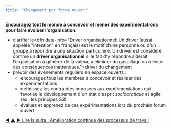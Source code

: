 ```yaml
---
title: "Changement par forum ouvert"
---
```



<strong>Encouragez tout le monde à concevoir et mener des expérimentations pour faire évoluer l'organisation.</strong>

- clarifier le<dfn data-info="Driver organisationnel: Un driver (aussi appelée "intention" en français) est le motif d’une personne ou d’un groupe à répondre à une situation particulière. Un driver est considéré comme un **driver organisationnel** si le fait d'y répondre aiderait l’organisation à générer de la valeur, à éliminer du gaspillage ou à éviter des conséquences inattendues.">driver</dfn> du changement
- prévoir des événements réguliers en espace ouverts : 
    - encouragez tous les membres à concevoir et réaliser des expérimentations
    - définissez les contraintes imposées aux expérimentations qui favorise le développement d'un état d'esprit <dfn data-info="Sociocratie: Une approche où les personnes impactées par des décisions peuvent les influencer sur la base de raisons justifiées.">sociocratique</dfn> et agile (ex : les principes S3)
    - évaluez et apprenez de ces expérimentations lors du prochain forum ouvert

<div class="bottom-nav">
<a href="invite-change.html" title="Retour à : Inviter aux changements">◀</a> <a href="bringing-in-s3.html" title="Remonter: Intégrer la S3">▲</a> <a href="continuous-improvement-of-work-process.html" title="">▶ Lire la suite : Amélioration continue des processus de travail</a>
</div>


<script type="text/javascript">
Mousetrap.bind('g n', function() {
    window.location.href = 'continuous-improvement-of-work-process.html';
    return false;
});
</script>

